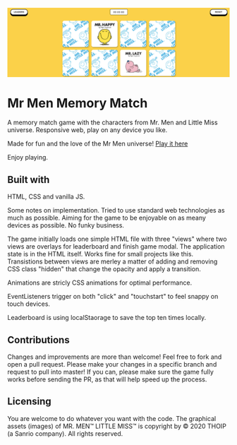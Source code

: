 ![Banner of the project](./images/banner.png)

# Mr Men Memory Match

A memory match game with the characters from Mr. Men and Little Miss universe. Responsive web, play on any device you like.

Made for fun and the love of the Mr Men universe! [Play it here](https://evilpaper.com/mrmenmemory/)

Enjoy playing.

## Built with

HTML, CSS and vanilla JS.

Some notes on implementation. Tried to use standard web technologies as much as possible. Aiming for the game to be enjoyable on as meany devices as possible. No funky business.

The game initially loads one simple HTML file with three "views" where two views are overlays for leaderboard and finish game modal. The application state is in the HTML itself. Works fine for small projects like this. Transistions between views are merley a matter of adding and removing CSS class "hidden" that change the opacity and apply a transition.

Animations are stricly CSS animations for optimal performance.

EventListeners trigger on both "click" and "touchstart" to feel snappy on touch devices.

Leaderboard is using localStaorage to save the top ten times locally.

## Contributions

Changes and improvements are more than welcome! Feel free to fork and open a pull request. Please make your changes in a specific branch and request to pull into master! If you can, please make sure the game fully works before sending the PR, as that will help speed up the process.

## Licensing

You are welcome to do whatever you want with the code.
The graphical assets (images) of MR. MEN™ LITTLE MISS™ is copyright by © 2020 THOIP (a Sanrio company). All rights reserved.
